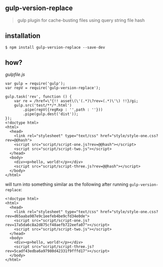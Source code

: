 gulp-version-replace
---
> gulp plugin for cache-busting files using query string file hash


installation
---
```
$ npm install gulp-version-replace --save-dev
```

how?
---
_gulpfile.js_
```
var gulp = require('gulp');
var repV = require('gulp-version-replace');

gulp.task('rev', function () {
    var re = /href=\"{!! asset\(\'(.*)\?rev=(.*)\'\) !!}/gi;
    gulp.src('test/**/*.html')
        .pipe(repV({regRxp : '',path : ''}))
        .pipe(gulp.dest('dist'));
});
<!doctype html>
<html>
  <head>
    <link rel="stylesheet" type="text/css" href="style/style-one.css?rev=@@hash">
    <script src="script/script-one.js?rev=@@hash"></script>
    <script src="script/script-two.js"></script>
  </head>
  <body>
    <div><p>hello, world!</p></div>
    <script src="script/script-three.js?rev=@@hash"></script>
  </body>
</html>
```

will turn into something similar as the following after running `gulp-version-replace`:
```
<!doctype html>
<html>
  <head>
    <link rel="stylesheet" type="text/css" href="style/style-one.css?rev=d65aaba987e9c1eefeb4be9cfd34e0de">
    <script src="script/script-one.js?rev=17a5da6c8a2d875cf48aefb722eefa07"></script>
    <script src="script/script-two.js"></script>
  </head>
  <body>
    <div><p>hello, world!</p></div>
    <script src="script/script-three.js?rev=5cadf43edba6a97980d42331f9fffd17"></script>
  </body>
</html>
```